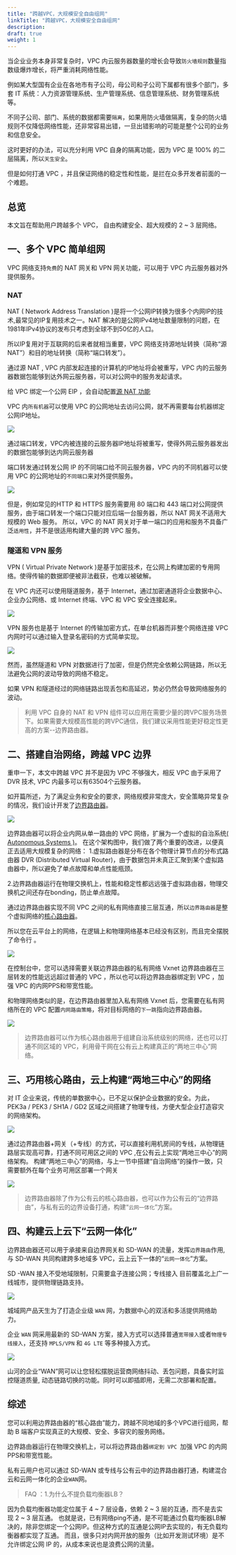 ```yaml
---
title: "跨越VPC，大规模安全自由组网"
linkTitle: "跨越VPC，大规模安全自由组网"
description:
draft: true
weight: 1
---
```




当企业业务本身非常复杂时，VPC 内云服务器数量的增长会导致`防火墙规则`数量指数级爆炸增长，将严重消耗网络性能。

例如某大型国有企业在各地市有子公司，母公司和子公司下属都有很多个部门，多套 IT 系统：人力资源管理系统、生产管理系统、信息管理系统、财务管理系统等。

不同子公司、部门、系统的数据都需要`隔离`，如果用防火墙做隔离，复杂的防火墙规则不仅降低网络性能，还非常容易出错，一旦出错影响的可能是整个公司的业务和信息安全。

这时更好的办法，可以充分利用 VPC 自身的隔离功能，因为 VPC 是 100% 的二层隔离，所以`天生安全`。

但是如何打通 VPC ，并且保证网络的稳定性和性能，是拦在众多开发者前面的一个难题。


## 总览

本文旨在帮助用户跨越多个 VPC， 自由构建安全、超大规模的 2 ~ 3 层网络。


## 一、多个 VPC 简单组网

VPC 网络支持`免费`的 NAT 网关和 VPN 网关功能，可以用于 VPC 内云服务器对外提供服务。

### NAT

NAT ( Network Address Translation )是将一个公网IP转换为很多个内网IP的技术,最常见的IP复用技术之一。NAT 解决的是公网IPv4地址数量限制的问题，在1981年IPv4协议的发布只考虑到全球不到50亿的人口。

所以IP复用对于互联网的后来者就相当重要，VPC 网络支持源地址转换（简称“源NAT”）和目的地址转换（简称“端口转发”）。

通过源 NAT , VPC 内部发起连接的计算机的IP地址将会被重写，VPC 内的云服务器数据包能够到达外网云服务器，可以对公网中的服务发起请求。

给 VPC 绑定一个公网 EIP ，会自动配置[源 NAT 功能](https://zh.wikipedia.org/wiki/%E7%BD%91%E7%BB%9C%E5%9C%B0%E5%9D%80%E8%BD%AC%E6%8D%A2)

VPC 内`所有机器`可以使用 VPC 的公网地址去访问公网，就不再需要每台机器绑定公网IP地址。

![](../_images/best_1.jpg)

通过端口转发，VPC内被连接的云服务器IP地址将被重写，使得外网云服务器发出的数据包能够到达内网云服务器

端口转发通过转发公网 IP 的不同端口给不同云服务器，VPC 内的不同机器可以使用 VPC 的公网地址的`不同端口`来对外提供服务。

![](../_images/best_2.jpg)

但是，例如常见的HTTP 和 HTTPS 服务需要用 80 端口和 443 端口对公网提供服务，由于端口转发一个端口只能对应后端一台服务器，所以 NAT 网关不适用大规模的 Web 服务。
所以，VPC 的 NAT 网关对于单一端口的应用和服务不具备广泛`适用性`，并不是很适用构建大量的跨 VPC 服务。

### 隧道和 VPN 服务

VPN ( Virtual Private Network )是基于加密技术，在公网上构建加密的专用网络。使得传输的数据即便被非法截获，也难以被破解。

在 VPC 内还可以使用隧道服务，基于 Internet，通过加密通道将企业数据中心、企业办公网络、或 Internet 终端、VPC 和 VPC 安全连接起来。

![](../_images/best_3.jpg)

VPN 服务也是基于 Internet 的传输加密方式，在单台机器而非整个网络连接 VPC 内网时可以通过输入登录名密码的方式简单实现。

![](../_images/best_4.jpg)

然而，虽然隧道和 VPN 对数据进行了加密，但是仍然完全依赖公网链路，所以无法避免公网的波动导致的网络不稳定。


如果 VPN 和隧道经过的网络链路出现丢包和高延迟，势必仍然会导致网络服务的波动。

>利用 VPC 自身的 NAT 和 VPN 组件可以应用在需要少量的跨VPC服务场景下。如果需要大规模高性能的跨VPC通信，我们建议采用性能更好稳定性更高的方案--边界路由器。

## 二、搭建自治网络，跨越 VPC 边界

重申一下，本文中跨越 VPC 并不是因为 VPC 不够强大，相反 VPC 由于采用了 DVR 技术, VPC 内最多可以有63504个云服务器。

如开篇所述，为了满足业务和安全的要求，网络规模非常庞大，安全策略异常复杂的情况，我们设计开发了[边界路由器](/network/border_router/)。

![](../_images/best_5.jpg)

边界路由器可以将企业内网从单一路由的 VPC 网络，扩展为一个虚拟的自治系统[( Autonomous Systems )](https://en.wikipedia.org/wiki/Autonomous_system_(Internet))。
在这个架构图中，我们做了两个重要的改进，以便真正去适用大规模复杂的网络：
1.虚拟路由器是分布在各个物理计算节点的分布式路由器 DVR (Distributed Virtual Router)，由于数据包并未真正汇聚到某个虚拟路由器中，所以避免了单点故障和单点性能瓶颈。

2.边界路由器运行在物理交换机上，性能和稳定性都远远强于虚拟路由器，物理交换机之间还存在bonding，防止单点故障。

通过边界路由器实现不同 VPC 之间的私有网络直接三层互通，所以`边界路由器`是整个虚拟网络的[核心路由器](https://baike.baidu.com/item/%E6%A0%B8%E5%BF%83%E8%B7%AF%E7%94%B1%E5%99%A8/5901585?fr=aladdin)。

所以您在云平台上的网络，在逻辑上和物理网络基本已经没有区别，而且完全摆脱了命令行 。

![](../_images/best_6.jpg)

在控制台中，您可以选择需要关联边界路由器的私有网络 Vxnet
边界路由器在三层转发的性能远远超过普通的 VPC ，所以也可以将边界路由器绑定到 VPC ，加强 VPC 的内网PPS和带宽性能。

和物理网络类似的是，在边界路由器里加入私有网络 Vxnet 后，您需要在私有网络所在的 VPC 配置`内网路由策略`，将对目标网络的`下一跳`指向边界路由器。

![](../_images/best_7.jpg)

>边界路由器可以作为核心路由器用于组建自治系统级别的网络，还也可以打通不同区域的 VPC，利用骨干网在公有云上构建真正的“两地三中心”网络。
## 三、巧用核心路由，云上构建“两地三中心”的网络

对 IT 企业来说，传统的单数据中心，已不足以保护企业数据的安全。为此，PEK3a / PEK3 / SH1A / GD2 区域之间搭建了物理专线，方便大型企业打造容灾的网络架构。

![](../_images/best_8.jpg)

通过边界路由器+网关（+专线）的方式，可以直接利用机房间的专线，从物理链路层实现高可靠，打通不同可用区之间的 VPC ,在公有云上实现“两地三中心”的网络架构。
构建“两地三中心”的网络，与上一节中搭建“自治网络”的操作一致，只需要额外在每个业务可用区部署一个网关

![](../_images/best_9.jpg)


>边界路由器除了作为公有云的核心路由器，也可以作为公有云的“边界路由”，与私有云的边界设备打通，构建“`云网一体化`”方案。

## 四、构建云上云下“云网一体化”

边界路由器还可以用于承接来自边界网关和 SD-WAN 的流量，发挥`边界路由`作用,与 SD-WAN 共同构建跨多地域多 VPC，云上云下一体的“`云网一体化`”方案。

SD -WAN 接入不受地域限制，只需要盒子连接公网；专线接入 目前覆盖北上广一线城市，提供物理链路支持。

![](../_images/best_10.jpg)

城域网产品天生为了打造企业级 `WAN` 网，为数据中心的双活和多活提供网络助力。

企业 `WAN` 网采用最新的 SD-WAN 方案，接入方式可以选择普通`宽带接入`或者`物理专线接入`，还支持 `MPLS/VPN` 和 `4G LTE` 等多种接入方式。

![](../_images/best_11.jpg)

山河的企业“WAN”网可以让您轻松摆脱运营商网络抖动、丢包问题，具备实时监控隧道质量, 动态链路切换的功能。同时可以即插即用，无需二次部署和配置。

## 综述
您可以利用边界路由器的“核心路由”能力，跨越不同地域的多个VPC进行组网，帮助 B 端客户实现真正的大规模、安全、多容灾的服务网络。

边界路由器运行在物理交换机上，可以将边界路由器`绑定到 VPC `加强 VPC 的内网PPS和带宽性能。

私有云用户也可以通过 SD-WAN 或专线与公有云中的边界路由器打通，构建混合云和云网一体化的企业`WAN`网。

>FAQ
：1.为什么不提负载均衡器LB？

因为负载均衡器功能定位属于 4 ~ 7 层设备，依赖 2 ~ 3 层的互通，而不是去实现 2 ~ 3 层互通。
也就是说，已有网络ping不通，是不可能通过负载均衡器LB解决的，除非您绑定一个公网IP。但这种方式的互通是公网IP去实现的，有无负载均衡器都实现了互通。
而且，很多只对内网开放的服务（比如开发测试环境）是不允许绑定公网 IP 的，从成本来说也是浪费公网的流量。
